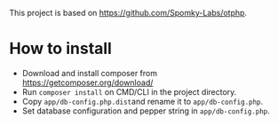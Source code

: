 This project is based on https://github.com/Spomky-Labs/otphp.

# How to install

* Download and install composer from https://getcomposer.org/download/
* Run `composer install` on CMD/CLI in the project directory.
* Copy `app/db-config.php.dist`and rename it to `app/db-config.php`.
* Set database configuration and pepper string in `app/db-config.php`.